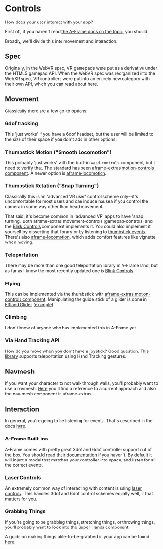 # Controls
How does your user interact with your app?

First off, if you haven't read [the A-Frame docs on the topic](https://aframe.io/docs/1.3.0/introduction/interactions-and-controllers.html), you should.

Broadly, we'll divide this into movement and interaction.

## Spec
Originally, in the WebVR spec, VR gamepads were put as a derivative under the HTML5 gamepad API. When the WebVR spec was reorganized into the WebXR spec, VR controllers were put into an entirely new category with their own API, which you can read about here. 

## Movement
Classically there are a few go-to options:

### 6dof tracking
This 'just works' if you have a 6dof headset, but the user will be limited to the size of their space if you don't add in other options.

### Thumbstick Motion ("Smooth Locomotion")
This probably 'just works' with the built-in `wasd-controls` component, but I need to verify that.
The standard has been [aframe-extras motion-controls component](https://github.com/n5ro/aframe-extras/tree/master/src/controls). A newer option is [aframe-locomotion](https://github.com/mrxz/aframe-locomotion).

### Thumbstick Rotation ("Snap Turning")
Classically this is an 'advanced VR user' control scheme only--it's uncomfortable for most users and can induce nausea if you control the camera in some way other than head movement.

That said, it's become common in 'advanced VR' apps to have 'snap turning'. Both aframe-extras movement-controls (gamepad-controls) and the [Blink Controls](https://jure.github.io/aframe-blink-controls/) component implements it. You could also implement it yourself by dissecting that library or by listening to [thumbstick events](https://aframe.io/docs/1.2.0/introduction/interactions-and-controllers.html#listening-for-button-and-axis-events). There's also [aframe-locomotion](https://github.com/mrxz/aframe-locomotion), which adds comfort features like vignette when moving.

### Teleportation
There may be more than one good teleportation library in A-Frame land, but as far as I know the most recently updated one is [Blink Controls](https://jure.github.io/aframe-blink-controls/).

### Flying
This can be implemented via the thumbstick with [aframe-extras motion-controls component](https://github.com/n5ro/aframe-extras/tree/master/src/controls). Manipulating the guide stick of a glider is done in [Elfland Glider]() ([example](https://dougreeder.github.io/elfland-glider/city/))

### Climbing
I don't know of anyone who has implemented this in A-Frame yet.

### Via Hand Tracking API
How do you move when you don't have a joystick? Good question. [This library](https://github.com/gftruj/aframe-hand-tracking-controls-extras/tree/master/components) supports teleportation using Hand Tracking gestures.

## Navmesh
If you want your character to not walk through walls, you'll probably want to use a navmesh. [Here](https://github.com/AdaRoseCannon/aframe-xr-boilerplate/blob/glitch/simple-navmesh-constraint.js) you'll find a reference to a current approach and also the nav-mesh component in aframe-extras.

## Interaction
In general, you're going to be listening for events. That's described in the docs [here](https://aframe.io/docs/1.3.0/introduction/interactions-and-controllers.html#listening-for-button-and-axis-events).

### A-Frame Built-ins
A-Frame comes with pretty great 3dof and 6dof controller support out of the box. You should read [their documentation](https://aframe.io/docs/1.3.0/introduction/interactions-and-controllers.html#vr-controllers) if you haven't. By default it will inject a model that matches your controller into space, and listen for all the correct events.

### Laser Controls
An extremely common way of interacting with content is using [laser controls](https://aframe.io/docs/1.3.0/introduction/interactions-and-controllers.html#adding-laser-interactions-for-controllers). This handles 3dof and 6dof control schemes equally well, if that matters for you.

### Grabbing Things
If you're going to be grabbing things, stretching things, or throwing things, you'll probably want to look into the [Super Hands](https://github.com/c-frame/aframe-super-hands-component) component.

A guide on making things able-to-be-grabbed in your app can be found [here](https://github.com/c-frame/aframe-super-hands-component/issues/188).


